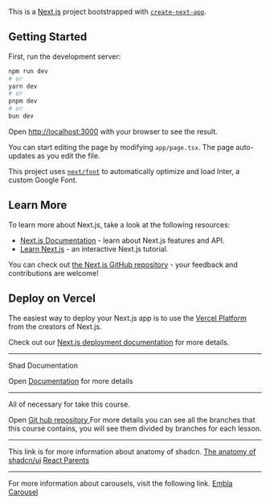 This is a [Next.js](https://nextjs.org/) project bootstrapped with [`create-next-app`](https://github.com/vercel/next.js/tree/canary/packages/create-next-app).

## Getting Started

First, run the development server:

```bash
npm run dev
# or
yarn dev
# or
pnpm dev
# or
bun dev
```

Open [http://localhost:3000](http://localhost:3000) with your browser to see the result.

You can start editing the page by modifying `app/page.tsx`. The page auto-updates as you edit the file.

This project uses [`next/font`](https://nextjs.org/docs/basic-features/font-optimization) to automatically optimize and load Inter, a custom Google Font.

## Learn More

To learn more about Next.js, take a look at the following resources:

- [Next.js Documentation](https://nextjs.org/docs) - learn about Next.js features and API.
- [Learn Next.js](https://nextjs.org/learn) - an interactive Next.js tutorial.

You can check out [the Next.js GitHub repository](https://github.com/vercel/next.js/) - your feedback and contributions are welcome!

## Deploy on Vercel

The easiest way to deploy your Next.js app is to use the [Vercel Platform](https://vercel.com/new?utm_medium=default-template&filter=next.js&utm_source=create-next-app&utm_campaign=create-next-app-readme) from the creators of Next.js.

Check out our [Next.js deployment documentation](https://nextjs.org/docs/deployment) for more details.

---

Shad Documentation

Open [Documentation](https://ui.shadcn.com/) for more details

---

All of necessary for take this course.

Open [Git hub repository ](https://github.com/DevTalles-corp/shadcn-dashboard) For more details you can see all the branches that this course contains, you will see them divided by branches for each lesson.

---

This link is for more information about anatomy of shadcn. [The anatomy of shadcn/ui](https://manupa.dev/blog/anatomy-of-shadcn-ui)
[React Parents](https://www.patterns.dev/react/hoc-pattern/)

---

For more information about carousels, visit the following link.
[Embla Carousel](https://www.embla-carousel.com/api/options/)
